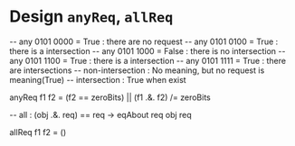 Design `anyReq`, `allReq`
====

-- any 0101 0000 = True : there are no request
-- any 0101 0100 = True : there is a intersection
-- any 0101 1000 = False : there is no intersection
-- any 0101 1100 = True : there is a intersection
-- any 0101 1111 = True : there are intersections
-- non-intersection : No meaning, but no request is meaning(True)
-- intersection : True when exist

anyReq f1 f2 = (f2 == zeroBits) || (f1 .&. f2) /= zeroBits



-- all : (obj .&. req) == req -> eqAbout req obj req

allReq f1 f2 = ()
